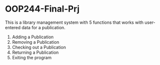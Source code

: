 # OOP244-Final-Prj
This is a library management system with 5 functions that works with user-entered data for a publication. 
1. Adding a Publication
2. Removing a Publication
3. Checking out a Publication
4. Returning a Publication
5. Exiting the program
